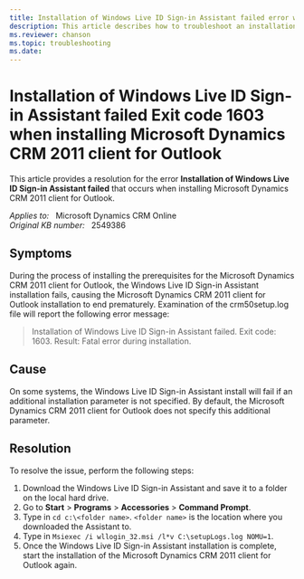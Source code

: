 ```yaml
---
title: Installation of Windows Live ID Sign-in Assistant failed error when installing
description: This article describes how to troubleshoot an installation issue with the Windows Live ID Sign-In Assistant that is a pre-requisite of the Microsoft Dynamics CRM 2011 client for Outlook.
ms.reviewer: chanson
ms.topic: troubleshooting
ms.date: 
---
```

# Installation of Windows Live ID Sign-in Assistant failed Exit code 1603 when installing Microsoft Dynamics CRM 2011 client for Outlook

This article provides a resolution for the error **Installation of Windows Live ID Sign-in Assistant failed** that occurs when installing Microsoft Dynamics CRM 2011 client for Outlook.

_Applies to:_ &nbsp; Microsoft Dynamics CRM Online  
_Original KB number:_ &nbsp; 2549386

## Symptoms

During the process of installing the prerequisites for the Microsoft Dynamics CRM 2011 client for Outlook, the Windows Live ID Sign-in Assistant installation fails, causing the Microsoft Dynamics CRM 2011 client for Outlook installation to end prematurely. Examination of the crm50setup.log file will report the following error message:

> Installation of Windows Live ID Sign-in Assistant failed. Exit code: 1603. Result: Fatal error during installation.

## Cause

On some systems, the Windows Live ID Sign-in Assistant install will fail if an additional installation parameter is not specified. By default, the Microsoft Dynamics CRM 2011 client for Outlook does not specify this additional parameter.

## Resolution

To resolve the issue, perform the following steps:

1. Download the Windows Live ID Sign-in Assistant and save it to a folder on the local hard drive.
2. Go to **Start** > **Programs** > **Accessories** > **Command Prompt**.
3. Type in `cd c:\<folder name>`. `<folder name>` is the location where you downloaded the Assistant to.
4. Type in `Msiexec /i wllogin_32.msi /l*v C:\setupLogs.log NOMU=1`.
5. Once the Windows Live ID Sign-in Assistant installation is complete, start the installation of the Microsoft Dynamics CRM 2011 client for Outlook again.
